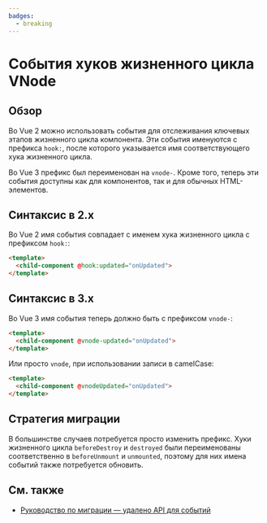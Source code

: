 ```yaml
---
badges:
  - breaking
---
```


# События хуков жизненного цикла VNode <MigrationBadges :badges="$frontmatter.badges" />

## Обзор

Во Vue 2 можно использовать события для отслеживания ключевых этапов жизненного цикла компонента. Эти события именуются с префикса `hook:`, после которого указывается имя соответствующего хука жизненного цикла.

Во Vue 3 префикс был переименован на `vnode-`. Кроме того, теперь эти события доступны как для компонентов, так и для обычных HTML-элементов.

## Синтаксис в 2.x

Во Vue 2 имя события совпадает с именем хука жизненного цикла с префиксом `hook:`:

```html
<template>
  <child-component @hook:updated="onUpdated">
</template>
```

## Синтаксис в 3.x

Во Vue 3 имя события теперь должно быть с префиксом `vnode-`:

```html
<template>
  <child-component @vnode-updated="onUpdated">
</template>
```

Или просто `vnode`, при использовании записи в camelCase:

```html
<template>
  <child-component @vnodeUpdated="onUpdated">
</template>
```

## Стратегия миграции

В большинстве случаев потребуется просто изменить префикс. Хуки жизненного цикла `beforeDestroy` и `destroyed` были переименованы соответственно в `beforeUnmount` и `unmounted`, поэтому для них имена событий также потребуется обновить.

## См. также

- [Руководство по миграции — удалено API для событий](../migration/events-api.md)
